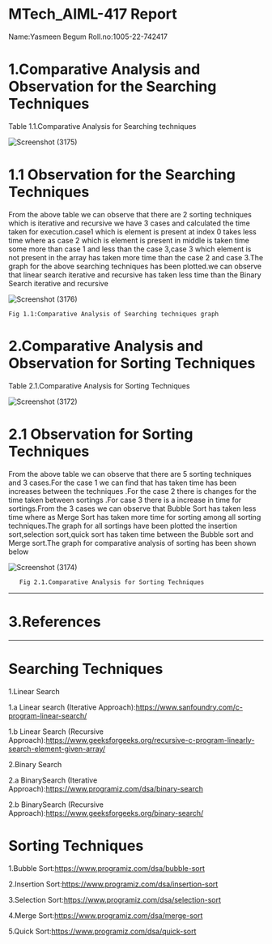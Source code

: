# MTech_AIML-417 Report

Name:Yasmeen Begum
Roll.no:1005-22-742417


# 1.Comparative Analysis and Observation for the Searching Techniques

  Table 1.1.Comparative Analysis for Searching techniques
  
![Screenshot (3175)](https://user-images.githubusercontent.com/91931504/208147694-8607a278-74da-4beb-a3e7-07a55362a75a.png)
       
 
 # 1.1 Observation for the Searching Techniques

From the above table we can observe that there are 2 sorting techniques which is iterative and recursive we have 3 cases and calculated the time taken for execution.case1 which is element is present at index 0 takes less time where as case 2 which is element is present in middle is taken time some more than case 1 and less than the case 3,case 3 which element is not present in the array has taken more time than the case 2 and case 3.The graph for the above searching techniques has been plotted.we can observe that linear search iterative and recursive has taken less time than the Binary Search iterative and recursive

![Screenshot (3176)](https://user-images.githubusercontent.com/91931504/208147708-64f563b7-293f-4fc2-912a-88a5012ee575.png)
    
    Fig 1.1:Comparative Analysis of Searching techniques graph
   

# 2.Comparative Analysis and Observation for Sorting Techniques
                  
  Table 2.1.Comparative Analysis for Sorting Techniques
  
![Screenshot (3172)](https://user-images.githubusercontent.com/91931504/208147730-5287c662-3d79-4e32-9e07-7c8f78a3faab.png)
      
 
# 2.1 Observation for Sorting Techniques

From the above table we can observe that there are 5 sorting techniques and 3 cases.For the case 1 we can find that has taken time has been increases between the techniques .For the case 2 there is changes for the time taken between sortings .For case 3 there is a increase in time for sortings.From the 3 cases we can observe that Bubble Sort has taken less time where as Merge Sort has taken more time for sorting among all sorting techniques.The graph for all sortings have been plotted the insertion sort,selection sort,quick sort has taken time between the Bubble sort and Merge sort.The graph for comparative analysis of sorting has been shown below

![Screenshot (3174)](https://user-images.githubusercontent.com/91931504/208147743-b9863ba3-6fc6-40b7-a198-e063d0ca1c26.png)
                                
       Fig 2.1.Comparative Analysis for Sorting Techniques
       
--------------       
# 3.References
--------------
 
# Searching Techniques

1.Linear Search 

1.a Linear search (Iterative Approach):https://www.sanfoundry.com/c-program-linear-search/

1.b Linear Search (Recursive Approach):https://www.geeksforgeeks.org/recursive-c-program-linearly-search-element-given-array/

2.Binary Search 

2.a BinarySearch (Iterative Approach):https://www.programiz.com/dsa/binary-search

2.b BinarySearch (Recursive Approach):https://www.geeksforgeeks.org/binary-search/

# Sorting Techniques

1.Bubble Sort:https://www.programiz.com/dsa/bubble-sort

2.Insertion Sort:https://www.programiz.com/dsa/insertion-sort 

3.Selection Sort:https://www.programiz.com/dsa/selection-sort

4.Merge Sort:https://www.programiz.com/dsa/merge-sort

5.Quick Sort:https://www.programiz.com/dsa/quick-sort




